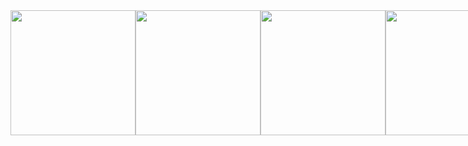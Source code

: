 <div style='display: flex; justifyContent: center'>
<img src="https://res.cloudinary.com/ahmacloud/image/upload/v1652894321/80A2FF71-7D07-44A1-8DA7-D01041E069C8_fpyoqy.png"  width="200px"/>
<img src="https://res.cloudinary.com/ahmacloud/image/upload/v1652894321/E9A4AFDB-9C70-4DB1-B1E9-1C9C8AB40A90_zuuu8u.png" width="200px"/>
<img src="https://res.cloudinary.com/ahmacloud/image/upload/v1652894321/BD87A80A-F249-43B0-83DE-9F93A68FD0B5_jdbbij.png" width="200px"/>
<img src="https://res.cloudinary.com/ahmacloud/image/upload/v1652894320/5003DFBE-D725-4CED-B939-A23AC05F41A4_itc1ih.png" width="200px"/>
<img src="https://res.cloudinary.com/ahmacloud/image/upload/v1652894320/71FB34D7-38DC-4280-B937-4072DA144674_cgx2pv.png" width="200px"/>
</div>
